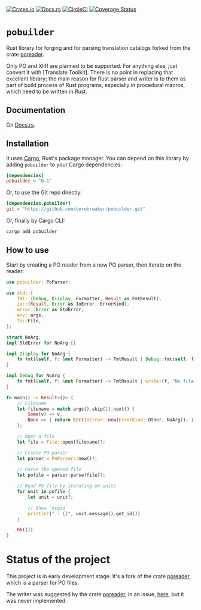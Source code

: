 [![Crates.io]](https://crates.io/crates/pobuilder)
[![Docs.rs]](https://docs.rs/pobuilder/)
[![CircleCI]](https://circleci.com/gh/corebreaker/pobuilder/tree/main)
[![Coverage Status]](https://coveralls.io/github/corebreaker/pobuilder?branch=main)

# `pobuilder`

Rust library for forging and for parsing translation catalogs forked from the crate [poreader].

Only PO and Xliff are planned to be supported. For anything else, just convert it with [Translate Toolkit].
There is no point in replacing that excellent library;
the main reason for Rust parser and writer is to them as part of build
process of Rust programs, especially in procedural macros, which need to be written in Rust.

## Documentation

On [Docs.rs].

## Installation

It uses [Cargo], Rust's package manager.
You can depend on this library by adding `pobuilder` to your Cargo dependencies:

```toml
[dependencies]
pobuilder = "0.1"
```

Or, to use the Git repo directly:
```toml
[dependencies.pobuilder]
git = "https://github.com/corebreaker/pobuilder.git"
```

Or, finally by Cargo CLI:
```sh
cargo add pobuilder
```

## How to use

Start by creating a PO reader from a new PO parser, then iterate on the reader:
```rust
use pobuilder::PoParser;

use std::{
    fmt::{Debug, Display, Formatter, Result as FmtResult},
    io::{Result, Error as IoError, ErrorKind},
    error::Error as StdError,
    env::args,
    fs::File,
};

struct NoArg;
impl StdError for NoArg {}

impl Display for NoArg {
    fn fmt(&self, f: &mut Formatter) -> FmtResult { Debug::fmt(self, f) }
}

impl Debug for NoArg {
    fn fmt(&self, f: &mut Formatter) -> FmtResult { write!(f, "No file specified") }
}

fn main() -> Result<()> {
    // Filename
    let filename = match args().skip(1).next() {
        Some(v) => v,
        None => { return Err(IoError::new(ErrorKind::Other, NoArg)); }
    };

    // Open a file
    let file = File::open(filename)?;

    // Create PO parser
    let parser = PoParser::new()?;
    
    // Parse the opened file
    let pofile = parser.parse(file)?;

    // Read PO file by iterating on units
    for unit in pofile {
        let unit = unit?;

        // Show `msgid`
        println!(" - {}", unit.message().get_id())
    }

    Ok(())
}
```

# Status of the project

This project is in early development stage. It's a fork of the crate [poreader], which is a parser for PO files.

The writer was suggested by the crate [poreader], in an issue, [here][Writer-Issue], but it was never implemented.


[Cargo]: http://crates.io
[Docs.rs]: https://img.shields.io/docsrs/pobuilder?style=for-the-badge
[Crates.io]: https://img.shields.io/crates/v/pobuilder?style=for-the-badge
[CircleCI]: https://img.shields.io/circleci/build/github/corebreaker/pobuilder/main?style=for-the-badge
[Coverage Status]: https://img.shields.io/coveralls/github/corebreaker/pobuilder?style=for-the-badge
[poreader]: https://crates.io/crates/poreader
[Writer-Issue]: https://github.com/corebreaker/poreader/issues/15
